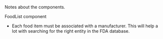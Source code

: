 Notes about the components. 

FoodList component 
* Each food item must be associated with a manufacturer. 
    This will help a lot with searching for the right entity 
    in the FDA database. 